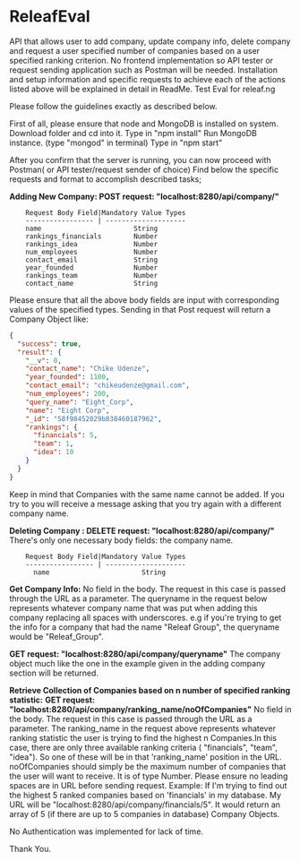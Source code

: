 # ReleafEval
API that allows user to add company, update company info, delete company and request a user specified number of companies based on a user specified ranking criterion. No frontend implementation so API tester or request sending application such as Postman will be needed. Installation and setup information and specific requests to achieve each of the actions listed above will be explained in detail in ReadMe. Test Eval for releaf.ng

Please follow the guidelines exactly as described below.


First of all, please ensure that node and MongoDB is installed on system.
Download folder and cd into it. Type in "npm install"
Run MongoDB instance. (type "mongod" in terminal)
Type in "npm start"

After you confirm that the server is running, you can now proceed with Postman( or API tester/request sender of choice)
Find below the specific requests and format to accomplish described tasks;

**Adding New Company: POST request: "localhost:8280/api/company/"**


        Request Body Field|Mandatory Value Types
        ----------------- | --------------------
        name                       String
        rankings_financials        Number
        rankings_idea              Number
        num_employees              Number
        contact_email              String
        year_founded               Number
        rankings_team              Number
        contact_name               String


Please ensure that all the above body fields are input with corresponding values of the specified types.
Sending in that Post request will return a Company Object like:
```json
{
  "success": true,
  "result": {
    "__v": 0,
    "contact_name": "Chike Udenze",
    "year_founded": 1100,
    "contact_email": "chikeudenze@gmail.com",
    "num_employees": 200,
    "query_name": "Eight_Corp",
    "name": "Eight Corp",
    "_id": "58f98452029b838460187962",
    "rankings": {
      "financials": 5,
      "team": 1,
      "idea": 10
    }
  }
}
```

Keep in mind that Companies with the same name cannot be added. If you try to you will receive a message asking that you try again with a different company name.

**Deleting Company :  DELETE request: "localhost:8280/api/company/"**
There's only one necessary body fields: the company name.

        Request Body Field|Mandatory Value Types
        ----------------- | --------------------
          name                       String
  
  
  
 **Get Company Info:**
 No field in the body. The request in this case is passed through the URL as a parameter. The queryname in the request below     represents whatever company name that was put when adding this company replacing all spaces with underscores. e.g if you're   trying to get the info for a company that had the name "Releaf Group", the queryname would be "Releaf_Group".
 
 **GET request: "localhost:8280/api/company/queryname"**
 The company object much like the one in the example given in the adding company section will be returned.
 
 
 
 **Retrieve Collection of Companies based on n number of specified ranking statistic:**
 **GET request: "localhost:8280/api/company/ranking_name/noOfCompanies"**
 No field in the body. The request in this case is passed through the URL as a parameter. The ranking_name in the request    above represents whatever ranking statistic the user is trying to find the highest n Companies.In this case, there are only three available ranking criteria ( "financials", "team", "idea"). So one of these will be in that 'ranking_name' position in the URL. noOfCompanies should simply be the maximum number of companies that the user will want to receive. It is of type Number. Please ensure no leading spaces are in URL before sending request. Example: If I'm trying to find out the highest 5 ranked companies based on 'financials' in my database. My URL will be "localhost:8280/api/company/financials/5". It would return an array of 5 (if there are up to 5 companies in database) Company Objects.
 

No Authentication was implemented for lack of time.

Thank You.
